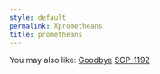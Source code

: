 ```yaml
---
style: default
permalink: Xprometheans
title: prometheans
---
```

You may also like:
[Goodbye](http://scp-wiki.net/goodbye)
[SCP-1192](http://scp-wiki.net/scp-1192)
